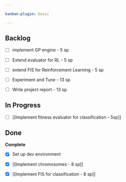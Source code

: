 ```yaml
---

kanban-plugin: basic

---
```


## Backlog

- [ ] implement GP engine - 5 sp
- [ ] Extend evaluator for RL - 5 sp
- [ ] extend FIS for Reinforcement Learning - 5 sp
- [ ] Experiment and Tune - 13 sp
- [ ] Write project report - 13 sp


## In Progress

- [ ] [[Implement fitness evaluator for classification - 5sp]]


## Done

**Complete**
- [x] Set up dev environment
- [x] [[Implement chromosomes - 8 sp]]
- [x] [[Implement FIS for classification - 8 sp]]


